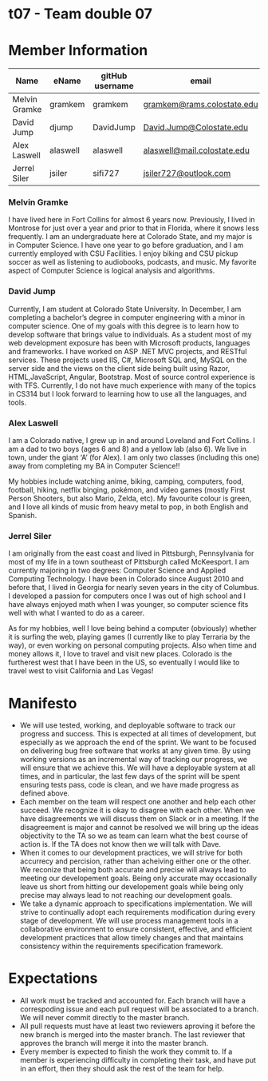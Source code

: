 # t07 - Team double 07

# Member Information

| Name | eName | gitHub username | email |
| ----------------- | ---------- | ---------- | ----------------------------------- |
| Melvin Gramke | gramkem | gramkem | gramkem@rams.colostate.edu |
| David Jump | djump | DavidJump | David.Jump@Colostate.edu |
| Alex Laswell | alaswell | alaswell | alaswell@mail.colostate.edu |
| Jerrel Siler | jsiler | sifi727 | jsiler727@outlook.com |

### Melvin Gramke
I have lived here in Fort Collins for almost 6 years now. Previously, I lived in Montrose for just over a year and prior to that in Florida, where it snows less frequently. I am an undergraduate here at Colorado State, and my major is in Computer Science. I have one year to go before graduation, and I am currently employed with CSU Facilities. I enjoy biking and CSU pickup soccer as well as listening to audiobooks, podcasts, and music. My favorite aspect of Computer Science is logical analysis and algorithms.

### David Jump

Currently, I am student at Colorado State University. In December, I am completing a bachelor’s degree in computer engineering with a minor in computer science. One of my goals with this degree is to learn how to develop software that brings value to individuals. As a student most of my web development exposure has been with Microsoft products, languages and frameworks. I have worked on ASP .NET MVC projects, and RESTful services. These projects used IIS, C#, Microsoft SQL and, MySQL on the server side and the views on the client side being built using Razor, HTML,JavaScript, Angular, Bootstrap. Most of source control experience is with TFS. Currently, I do not have much experience with many of the topics in CS314 but I look forward to learning how to use all the languages, and tools.

### Alex Laswell

I am a Colorado native, I grew up in and around Loveland and Fort Collins. I am a dad to two boys (ages 6 and 8) and a yellow lab (also 6). We live in town, under the giant ‘A’ (for Alex). I am only two classes (including this one) away from completing my BA in Computer Science!!

My hobbies include watching anime, biking, camping, computers, food, football, hiking, netflix binging, pokémon, and video games (mostly First Person Shooters, but also Mario, Zelda, etc). My favourite colour is green, and I love all kinds of music from heavy metal to pop, in both English and Spanish. 

### Jerrel Siler

I am originally from the east coast and lived in Pittsburgh, Pennsylvania for most of my life in a town southeast of Pittsburgh called McKeesport. I am currently majoring in two degrees: Computer Science and Applied Computing Technology. I have been in Colorado since August 2010 and before that, I lived in Georgia for nearly seven years in the city of Columbus. I developed a passion for computers once I was out of high school and I have always enjoyed math when I was younger, so computer science fits well with what I wanted to do as a career.

As for my hobbies, well I love being behind a computer (obviously) whether it is surfing the web, playing games (I currently like to play Terraria by the way), or even working on personal computing projects. Also when time and money allows it, I love to travel and visit new places. Colorado is the furtherest west that I have been in the US, so eventually I would like to travel west to visit California and Las Vegas!

# Manifesto

* We will use tested, working, and deployable software to track our progress and success. This is expected at all times of development, but especially as we approach the end of the sprint. We want to be focused on delivering bug free software that works at any given time. By using working versions as an incremental way of tracking our progress, we will ensure that we achieve this. We will have a deployable system at all times, and in particular, the last few days of the sprint will be spent ensuring tests pass, code is clean, and we have made progress as defined above.
* Each member on the team will respect one another and help each other succeed.  We recognize it is okay to disagree with each other. When we have disagreements we will discuss them on Slack or in a meeting. If the disagreement is major and cannot be resolved we will bring up the ideas objectivity to the TA so we as team can learn what the best course of action is. If the TA does not know then we will talk with Dave. 
* When it comes to our development practices, we will strive for both accurrecy and percision, rather than acheiving either one or the other. We reconize that being both accurate and precise will always lead to meeting our developement goals. Being only accurate may occasionally leave us short from hitting our developement goals while being only precise may always lead to not reaching our development goals.
* We take a dynamic approach to specifications implementation. We will strive to continually adopt each requirements modification during every stage of development. We will use process management tools in a collaborative environment to ensure consistent, effective, and efficient development practices that allow timely changes and that maintains consistency within the requirements specification framework. 

# Expectations


* All work must be tracked and accounted for. Each branch will have a correspoding issue and each pull request will be associated to a branch. We will never commit directly to the master branch. 
* All pull requests must have at least two reviewers aproving it before the new branch is merged into the master branch. The last reviewer that approves the branch will merge it into the master branch.
* Every member is expected to finish the work they commit to. If a member is experiencing difficulty in completing their task, and have put in an effort, then they should ask the rest of the team for help.
